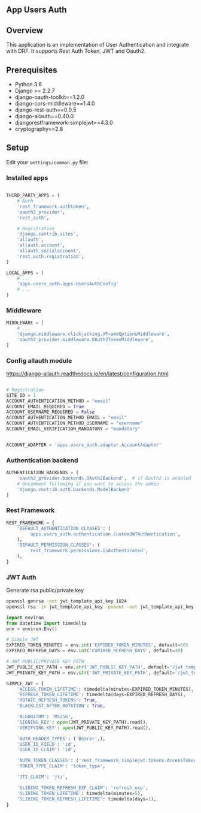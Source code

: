 App Users Auth
---

## Overview

This application is an implementation of User Authentication and integrate with DRF.
It supports Rest Auth Token, JWT and Oauth2.


## Prerequisites
* Python 3.6
* Django >= 2.2.7
* django-oauth-toolkit==1.2.0
* django-cors-middleware==1.4.0
* django-rest-auth==0.9.5
* django-allauth==0.40.0
* djangorestframework-simplejwt==4.3.0
* cryptography==2.8

## Setup

Edit your `settings/common.py` file:

### Installed apps


```python

THIRD_PARTY_APPS = (
    # Auth
    'rest_framework.authtoken',
    'oauth2_provider',
    'rest_auth',

    # Registration
    'django.contrib.sites',
    'allauth',
    'allauth.account',
    'allauth.socialaccount',
    'rest_auth.registration',
)

LOCAL_APPS = (
    # ...
    'apps.users_auth.apps.UsersAuthConfig'
    # ...
)
```

### Middleware

````python
MIDDLEWARE = [
    # ...
    'django.middleware.clickjacking.XFrameOptionsMiddleware',
    'oauth2_provider.middleware.OAuth2TokenMiddleware',
]
````

### Config allauth module

https://django-allauth.readthedocs.io/en/latest/configuration.html

```python

# Registration
SITE_ID = 1
ACCOUNT_AUTHENTICATION_METHOD = "email"
ACCOUNT_EMAIL_REQUIRED = True
ACCOUNT_USERNAME_REQUIRED = False
ACCOUNT_AUTHENTICATION_METHOD_EMAIL = "email"
ACCOUNT_AUTHENTICATION_METHOD_USERNAME = "username"
ACCOUNT_EMAIL_VERIFICATION_MANDATORY = "mandatory"


ACCOUNT_ADAPTER = 'apps.users_auth.adapter.AccountAdapter'
```

### Authentication backend

```python
AUTHENTICATION_BACKENDS = (
    'oauth2_provider.backends.OAuth2Backend',  # if Oauth2 is enabled
    # Uncomment following if you want to access the admin
    'django.contrib.auth.backends.ModelBackend'
)
```

### Rest Framework

```python
REST_FRAMEWORK = {
    'DEFAULT_AUTHENTICATION_CLASSES': (
        'apps.users_auth.authentication.CustomJWTAuthentication',
    ),
    'DEFAULT_PERMISSION_CLASSES': (
        'rest_framework.permissions.IsAuthenticated',
    ),
}
```

### JWT Auth


Generate rsa public/private key

```bash
openssl genrsa -out jwt_template_api_key 1024
openssl rsa -in jwt_template_api_key -pubout -out jwt_template_api_key.pub
```

```python
import environ
from datetime import timedelta
env = environ.Env()

# Simple JWT
EXPIRED_TOKEN_MINUTES = env.int('EXPIRED_TOKEN_MINUTES', default=60)
EXPIRED_REFRESH_DAYS = env.int('EXPIRED_REFRESH_DAYS', default=30)

# JWT PUBLIC/PRIVATE KEY PATH
JWT_PUBLIC_KEY_PATH = env.str('JWT_PUBLIC_KEY_PATH', default='/jwt_template_api_key.pub')
JWT_PRIVATE_KEY_PATH = env.str('JWT_PRIVATE_KEY_PATH', default='/jwt_template_api_key')

SIMPLE_JWT = {
    'ACCESS_TOKEN_LIFETIME': timedelta(minutes=EXPIRED_TOKEN_MINUTES),
    'REFRESH_TOKEN_LIFETIME': timedelta(days=EXPIRED_REFRESH_DAYS),
    'ROTATE_REFRESH_TOKENS': True,
    'BLACKLIST_AFTER_ROTATION': True,

    'ALGORITHM': 'RS256',
    'SIGNING_KEY': open(JWT_PRIVATE_KEY_PATH).read(),
    'VERIFYING_KEY': open(JWT_PUBLIC_KEY_PATH).read(),

    'AUTH_HEADER_TYPES': ('Bearer',),
    'USER_ID_FIELD': 'id',
    'USER_ID_CLAIM': 'id',

    'AUTH_TOKEN_CLASSES': ('rest_framework_simplejwt.tokens.AccessToken',),
    'TOKEN_TYPE_CLAIM': 'token_type',

    'JTI_CLAIM': 'jti',

    'SLIDING_TOKEN_REFRESH_EXP_CLAIM': 'refresh_exp',
    'SLIDING_TOKEN_LIFETIME': timedelta(minutes=5),
    'SLIDING_TOKEN_REFRESH_LIFETIME': timedelta(days=1),
}
```
